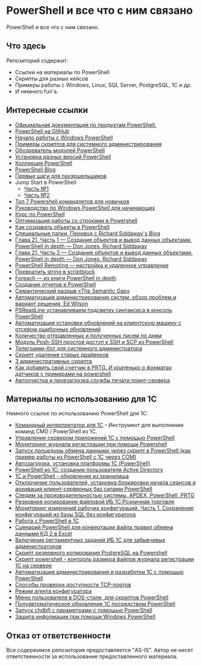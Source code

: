# PowerShell и все что с ним связано

PowerShell и все что с ним связано.

## Что здесь

Репозиторий содержит:

* Ссылки на материалы по PowerShell
* Скрипты для разных кейсов
* Примеры работы с Windows, Linux, SQL Server, PostgreSQL, 1C и др.
* И немного fun'а.

## Интересные ссылки

* [Официальная документация по продуктам PowerShell.](https://docs.microsoft.com/ru-ru/powershell/)
* [PowerShell на GitHub](https://github.com/PowerShell/PowerShell)
* [Начало работы с Windows PowerShell](https://docs.microsoft.com/ru-ru/powershell/scripting/getting-started/getting-started-with-windows-powershell?view=powershell-6)
* [Примеры скриптов для системного администрирования](https://docs.microsoft.com/ru-ru/powershell/scripting/samples/sample-scripts-for-administration?view=powershell-6)
* [Обозреватель модулей PowerShell](https://docs.microsoft.com/ru-ru/powershell/module/)
* [Установка разных версий PowerShell](https://docs.microsoft.com/ru-ru/powershell/scripting/install/installing-powershell?view=powershell-6)
* [Коллекция PowerShell](https://docs.microsoft.com/ru-ru/powershell/)
* [PowerShell Blog](https://devblogs.microsoft.com/powershell/)
* [Первые шаги для пауэршельшиков](https://habr.com/ru/post/113913/)
* Jump Start в PowerShell
    * [Часть №1](https://habr.com/ru/post/242425/)
    * [Часть №2](https://habr.com/ru/post/242445/)
* [Топ 7 Powershell командлетов для новичков](https://habr.com/ru/company/netwrix/blog/158943/)
* [Руководство по Windows PowerShell для начинающих](https://tproger.ru/translations/powershell-tutorial/)
* [Курс по PowerShell](https://channel9.msdn.com/Series/GetStartedPowerShell3)
* [Оптимизация работы со строками в Powershell](https://habr.com/ru/post/273619/)
* [Как создавать объекты в PowerShell](https://habr.com/ru/post/278351/)
* [Специальные папки. Перевод с Richard Siddaway's Blog](https://habr.com/ru/post/278483/)
* [Глава 21. Часть 1 — Создание объектов и вывод данных объектами. PowerShell in depth — Don Jones, Richard Siddaway](https://habr.com/ru/post/278343/)
* [Глава 21. Часть 2 — Создание объектов и вывод данных объектами. PowerShell in depth — Don Jones, Richard Siddaway](https://habr.com/ru/post/278637/)
* [PowerShell Remoting — настройка и удаленное управление](https://habr.com/ru/post/278691/)
* [Превратить string в scriptblock](https://habr.com/ru/post/278693/)
* [Foreach — из книги PowerShell in depth](https://habr.com/ru/post/278701/)
* [Создание отчетов в PowerShell](https://habr.com/ru/post/279005/)
* [Семантический разрыв «The Semantic Gap»](https://habr.com/ru/post/301834/)
* [Автоматизация администрирования систем, обзор проблем и вариант решения. Ed Wilson](https://habr.com/ru/post/301242/)
* [PSReadLine устанавливаем подсветку синтаксиса в консоль PowerShell](https://habr.com/ru/post/303986/)
* [Автоматизация установки обновлений на клиентскую машину с отсевом ошибочных обновлений](https://habr.com/ru/post/306866/)
* [Количество отправленных и полученных писем по дням](https://habr.com/ru/post/310348/)
* [Модуль Posh-SSH простой доступ к SSH и SCP из PowerShell](https://habr.com/ru/post/314990/)
* [Телеграмм-бот для системного администратора](https://habr.com/ru/post/317906/)
* [Скрипт удаления старых драйверов](https://habr.com/ru/post/319152/)
* [3 административных скрипта](https://habr.com/ru/post/327980/)
* [Как добавить свой счетчик в PRTG. И кратенько о форматах датчиков с примерами на powershell](https://habr.com/ru/post/348088/)
* [Автоочистка и перезагрузка службы печати принт-сервера](https://habr.com/ru/post/349490/)

## Материалы по использованию для 1С

Немного ссылок по использованию PowerShell для 1С:

* [Командный интерпретатор для 1С](https://infostart.ru/public/1154294/) - Инструмент для выполнения команд CMD / PowerShell из 1С.
* [Управление сервером приложений 1С с помощью PowerShell](https://infostart.ru/public/128756/)
* [Мониторинг журнала регистрации при помощи Powershell](https://infostart.ru/public/865771/)
* [Запуск процедуры обмена данными через скрипт в PowerShell (как пример работы из PowerShell с 1С через COM)](https://infostart.ru/public/91715/)
* [Автозагрузка, установка платформы 1С (PowerShell)](https://infostart.ru/public/963605/)
* [PowerShell из 1С: создание пользователя Active Directory](https://infostart.ru/public/1114012/)
* [1С и PowerShell - обновление из хранилища](https://infostart.ru/public/1115089/)
* [Отключение пользователей, установка блокировки начала сеансов и архивация клиент-серверных баз силами PowerShell](https://infostart.ru/public/202805/)
* [Следим за производительностью системы. APDEX, PowerShell, PRTG](https://infostart.ru/public/691540/)
* [Резервное копирование файловой ИБ 1С:Розничная торговля](https://infostart.ru/public/725423/)
* [Мониторинг изменений рабочих конфигураций. Часть 1. Сохранение конфигураций из базы SQL без конфигуратора](https://infostart.ru/public/all/?st=t&sort=postsd&public-filter%5Bsearch%5D=PowerShell)
* [Работа с PowerShell в 1С](https://infostart.ru/public/411000/)
* [Сценарий PowerShell для конвертации файла правил обмена данными КД 2 в Excel](https://infostart.ru/public/1066057/)
* [Включение регламентных заданий ИБ 1С для забывчивых администраторов](https://infostart.ru/public/1148559/)
* [Скрипт резервного копирования PostgreSQL на Powershell](https://infostart.ru/public/794450/)
* [Скрипт powershell - контроль размера файлов журнала регистрации 1С на сервере](https://infostart.ru/public/1134118/)
* [Автоматизация администрирования и разработки 1С с помощью PowerShell](https://infostart.ru/public/562666/)
* [Способы проверки доступности TCP-портов](https://infostart.ru/public/1057474/)
* [Режим агента конфигуратора](https://infostart.ru/public/714417/)
* [Меню пользователя в DOS-стиле, для скриптов PowerShell](https://infostart.ru/public/897919/)
* [Полуавтоматическое обновление 1С посредством PowerShell](https://infostart.ru/public/404352/)
* [Запуск chdbfl с параметрами с помощью PowerShell](https://infostart.ru/public/237533/)
* [Защита информации при помощи Windows PowerShell](https://infostart.ru/public/21854/)

## Отказ от ответственности

Все содержимое репозитория предоставляется "AS-IS". Автор не несет ответственности за использование предоставленного материала.
